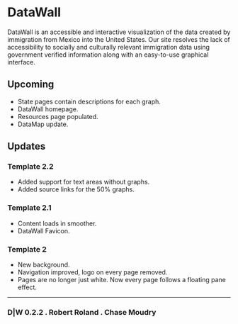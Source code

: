 # DataWall
DataWall is an accessible and interactive visualization of the data created by immigration from Mexico into the United States. Our site resolves the lack of accessibility to socially and culturally relevant immigration data using government verified information along with an easy-to-use graphical interface.

## Upcoming
- State pages contain descriptions for each graph.
- DataWall homepage.
- Resources page populated.
- DataMap update.

## Updates
### Template 2.2
- Added support for text areas without graphs.
- Added source links for the 50% graphs.
### Template 2.1
- Content loads in smoother.
- DataWall Favicon.
### Template 2
- New background.
- Navigation improved, logo on every page removed.
- Pages are no longer just white. Now every page follows a floating pane effect.

-----------------
### D|W 0.2.2 . Robert Roland . Chase Moudry
